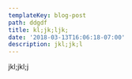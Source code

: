 ```yaml
---
templateKey: blog-post
path: ddgdf
title: kl;jk;ljk;
date: '2018-03-13T16:06:18-07:00'
description: jkl;jk;l
---
```

jkl;jkl;j
